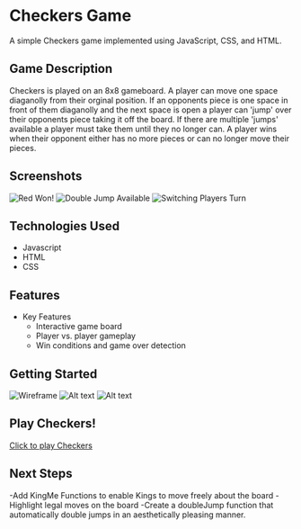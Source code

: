 # Checkers Game

A simple Checkers game implemented using JavaScript, CSS, and HTML.

## Game Description

Checkers is played on an 8x8 gameboard. A player can move one space diaganolly from their orginal position. If an opponents piece is one space in front of them diaganolly and the next space is open a player can 'jump' over their opponents piece taking it off the board. If there are multiple 'jumps' available a player must take them until they no longer can. A player wins when their opponent either has no more pieces or can no longer move their pieces. 
## Screenshots
![Red Won!](<Screenshot 2023-07-09 at 10.00.28 AM.png>)
![Double Jump Available](<Screenshot 2023-07-09 at 9.58.49 AM.png>)
![Switching Players Turn](<Screenshot 2023-07-09 at 9.36.41 AM.png>)

## Technologies Used
- Javascript
- HTML
- CSS


## Features
- Key Features
  - Interactive game board
  - Player vs. player gameplay
  - Win conditions and game over detection

## Getting Started 
![Wireframe](<Screenshot 2023-07-09 at 11.35.02 AM.png>) ![Alt text](<Screenshot 2023-07-09 at 11.34.55 AM.png>) ![Alt text](<Screenshot 2023-07-09 at 11.34.45 AM.png>)
## Play Checkers!
[Click to play Checkers](https://chriskildunne.github.io/CheckersAgain/)

## Next Steps
-Add KingMe Functions to enable Kings to move freely about the board
-Highlight legal moves on the board
-Create a doubleJump function that automatically double jumps in an aesthetically pleasing manner.
